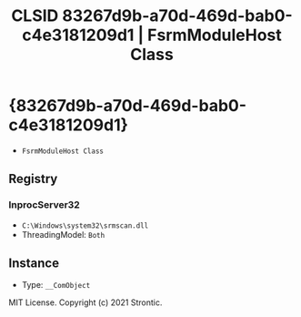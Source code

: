 ﻿---
title: "CLSID 83267d9b-a70d-469d-bab0-c4e3181209d1 | FsrmModuleHost Class"
excerpt: What is COM-Object CLSID 83267d9b-a70d-469d-bab0-c4e3181209d1?
---

# {83267d9b-a70d-469d-bab0-c4e3181209d1}

* `FsrmModuleHost Class`

## Registry


### InprocServer32

* `C:\Windows\system32\srmscan.dll`
* ThreadingModel: `Both`

## Instance

* Type: `__ComObject`

MIT License. Copyright (c) 2021 Strontic.


